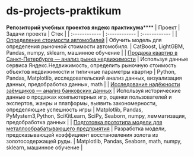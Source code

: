 # ds-projects-praktikum
**Репозиторий учебных проектов яндекс практикума******
| Проект  |  Задачи проекта |  Стек |
| :------------ | :------------ | :------------ |
| [Определение стоимости автомобилей](https://github.com/it-ru/ds-projects-praktikum/blob/main/numeric_methods/numeric_methods.ipynb "Определение стоимости автомобилей") | Обучить модель для определения рыночной стоимости автомобиля. | CatBoost, LightGBM, Pandas, numpy, sklearn, машинное обучение |
| [Продажа квартир в Санкт-Петербурге — анализ рынка недвижимости](https://github.com/it-ru/ds-projects-praktikum/blob/main/real_estate/real_estate.ipynb "Продажа квартир в Санкт-Петербурге — анализ рынка недвижимости")  |  Используя данные сервиса Яндекс.Недвижимость, определить рыночную стоимость объектов недвижимости и типичные параметры квартир | Python, Pandas, Matplotlib, исследовательский анализ данных, визуализация данных, предобработка данных, math  |
| [Исследование надёжности заёмщиков — анализ банковских данных](https://github.com/it-ru/ds-projects-praktikum/blob/main/bank/bank.ipynb "Исследование надёжности заёмщиков — анализ банковских данных")  |  Используя исторические данные о продажах компьютерных игр, оценки пользователей и экспертов, жанры и платформы, выявить закономерности, определяющие успешность игры | Matplotlib, Pandas, PyMystem3,Python, SciKitLearn, SciPy, Seaborn, numpy, лемматизация, предобработка данных  |
| [Подготовка прототипа модели для металлообрабатывающего предприятия](https://github.com/it-ru/ds-projects-praktikum/blob/main/gold/gold.ipynb "Подготовка прототипа модели для металлообрабатывающего предприятия")  | Разработка модели, предсказывающей коэффициент восстановления золота из золотосодержащей руды.  |  Matplotlib, Pandas, Seaborn, math, numpy, sklearn, машинное обучение |
